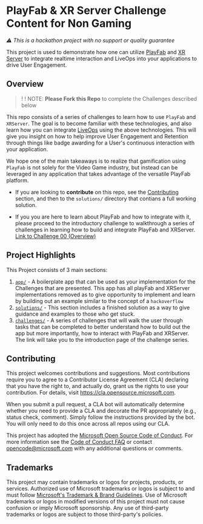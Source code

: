 # PlayFab & XR Server Challenge Content for Non Gaming

_⚠ This is a hackathon project with no support or quality guarantee_

This project is used to demonstrate how one can utilize [PlayFab](https://playfab.com/) and [XR Server](https://www.xrserver.com/) to integrate realtime interaction and LiveOps into your applications to drive User Engagement.

## Overview

> ! ! NOTE:  **Please Fork this Repo** to complete the Challenges described below

This repo consists of a series of challenges to learn how to use `PlayFab` and `XRServer`. The goal is to become familiar with these technologies, and also learn how you can integrate [LiveOps](https://playfab.com/liveops/) using the above technologies. This will give you insight on how to help improve User Engagement and Retention through things like badge awarding for a User's continuous interaction with your application.

We hope one of the main takeaways is to realize that gamification using `PlayFab` is not solely for the Video Game industry, but instead can be leveraged in any application that takes advantage of the versatile PlayFab platform.

- If you are looking to **contribute** on this repo, see the [Contributing](#contributing) section, and then to the `solutions/` directory that contians a full working solution.

- If you you are here to learn about PlayFab and how to integrate with it, please proceed to the introductory challenge to walkthrough a series of challenges in learning how to build and integrate PlayFab and XRServer. [Link to Challenge 00 (Overview)](./challenges/Challenge00.md)

## Project Highlights

This Project consists of 3 main sections:

1. [`app/`](./app//README.md) - A boilerplate app that can be used as your
   implementation for the Challenges that are presented. This app has all
   playFab and XRServer implementations removed as to give opportunity to
   implement and learn by building out an example similar to the concept
   of a `hackoverflow`
1. [`solutions/`](./solutions/README.md) - This section includes a finished solution as a way to give
   guidance and examples to those who get stuck.
1. [`challenges/`](./challenges/Challenge00.md) - A series of challenges that will walk the user through tasks
  that can be completed to better understand how to build out the app but more
  importantly, how to interact with PlayFab and XRServer. The link will take you to the introduction page of the challenge series.

## Contributing

This project welcomes contributions and suggestions.  Most contributions require you to agree to a
Contributor License Agreement (CLA) declaring that you have the right to, and actually do, grant us
the rights to use your contribution. For details, visit <https://cla.opensource.microsoft.com>.

When you submit a pull request, a CLA bot will automatically determine whether you need to provide
a CLA and decorate the PR appropriately (e.g., status check, comment). Simply follow the instructions
provided by the bot. You will only need to do this once across all repos using our CLA.

This project has adopted the [Microsoft Open Source Code of Conduct](https://opensource.microsoft.com/codeofconduct/).
For more information see the [Code of Conduct FAQ](https://opensource.microsoft.com/codeofconduct/faq/) or
contact [opencode@microsoft.com](mailto:opencode@microsoft.com) with any additional questions or comments.

## Trademarks

This project may contain trademarks or logos for projects, products, or services. Authorized use of Microsoft
trademarks or logos is subject to and must follow
[Microsoft's Trademark & Brand Guidelines](https://www.microsoft.com/en-us/legal/intellectualproperty/trademarks/usage/general).
Use of Microsoft trademarks or logos in modified versions of this project must not cause confusion or imply Microsoft sponsorship.
Any use of third-party trademarks or logos are subject to those third-party's policies.
